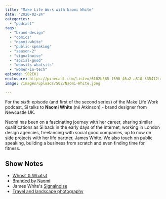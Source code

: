 ```yaml
---
title: "Make Life Work with Naomi White"
date: "2020-02-24"
categories: 
  - "podcast"
tags: 
  - "brand-design"
  - "comics"
  - "naomi-white"
  - "public-speaking"
  - "season-2"
  - "signalnoise"
  - "social-good"
  - "whosits-whatsits"
  - "women-in-tech"
episode: S02E01
enclosure: https://pinecast.com/listen/6102b585-f590-46a2-a810-335412f4ce32.m4a
image: /images/uploads/S02/Naomi-White.jpeg

---
```


For the _sixth_ episode (and first of the second series) of the Make Life Work podcast, Si talks to **Naomi White** (né Atkinson) - brand designer from Newcastle UK.

Naomi has been on a fascinating journey with her career, sharing similar qualifications as Si back in the early days of the Internet, working in London design agencies, freelancing with social good companies, up to now on side projects with her life partner, James White. We also touch on public speaking, building a business from scratch and even finding time for fitness.

## Show Notes

- [Whosit & Whatsit](https://brandedbynaomi.com/whosit-whatsit)
- [Branded by Naomi](https://brandedbynaomi.com/)
- James White's [Signalnoise](https://signalnoise.com/)
- [Travel and landscape photography](https://www.instagram.com/naomiatkinson/)
